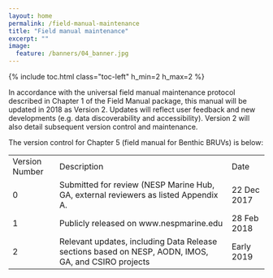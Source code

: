 ```yaml
---
layout: home
permalink: /field-manual-maintenance
title: "Field manual maintenance"
excerpt: ""
image:
  feature: /banners/04_banner.jpg
---
```

{% include toc.html class="toc-left" h_min=2 h_max=2 %}

In accordance with the universal field manual maintenance protocol described in Chapter 1 of the Field Manual package, this manual will be updated in 2018 as Version 2. Updates will reflect user feedback and new developments (e.g. data discoverability and accessibility). Version 2 will also detail subsequent version control and maintenance.

 

The version control for Chapter 5 (field manual for Benthic BRUVs) is below:

 

<table>
  <tr>
    <td>Version Number</td>
    <td>Description</td>
    <td>Date</td>
  </tr>
  <tr>
    <td>0</td>
    <td>Submitted for review (NESP Marine Hub, GA, external reviewers as listed Appendix A.</td>
    <td>22 Dec 2017</td>
  </tr>
  <tr>
    <td>1</td>
    <td>Publicly released on www.nespmarine.edu</td>
    <td>28 Feb 2018</td>
  </tr>
  <tr>
    <td>2</td>
    <td>Relevant updates, including Data Release sections based on NESP, AODN, IMOS, GA, and CSIRO projects</td>
    <td>Early 2019</td>
  </tr>
</table>
